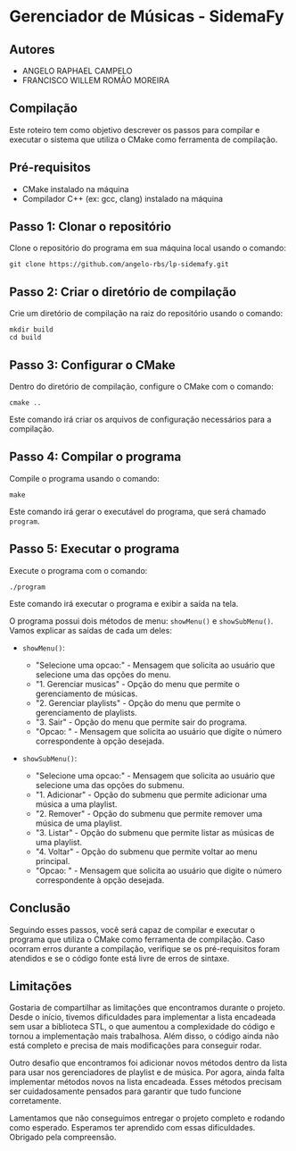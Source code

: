 # Gerenciador de Músicas - SidemaFy

## Autores

- ANGELO RAPHAEL CAMPELO
- FRANCISCO WILLEM ROMÃO MOREIRA 

## Compilação

Este roteiro tem como objetivo descrever os passos para compilar e executar o sistema que utiliza o CMake como ferramenta de compilação. 

## Pré-requisitos

- CMake instalado na máquina
- Compilador C++ (ex: gcc, clang) instalado na máquina

## Passo 1: Clonar o repositório

Clone o repositório do programa em sua máquina local usando o comando:

```
git clone https://github.com/angelo-rbs/lp-sidemafy.git
```
## Passo 2: Criar o diretório de compilação

Crie um diretório de compilação na raiz do repositório usando o comando:

```
mkdir build
cd build
```

## Passo 3: Configurar o CMake

Dentro do diretório de compilação, configure o CMake com o comando:

```
cmake ..
```

Este comando irá criar os arquivos de configuração necessários para a compilação.

## Passo 4: Compilar o programa

Compile o programa usando o comando:

```
make
```

Este comando irá gerar o executável do programa, que será chamado `program`.

## Passo 5: Executar o programa

Execute o programa com o comando:

```
./program
```

Este comando irá executar o programa e exibir a saída na tela.


O programa possui dois métodos de menu: `showMenu()` e `showSubMenu()`. Vamos explicar as saídas de cada um deles:

- `showMenu()`: 
  - "Selecione uma opcao:" - Mensagem que solicita ao usuário que selecione uma das opções do menu.
  - "1. Gerenciar musicas" - Opção do menu que permite o gerenciamento de músicas.
  - "2. Gerenciar playlists" - Opção do menu que permite o gerenciamento de playlists.
  - "3. Sair" - Opção do menu que permite sair do programa.
  - "Opcao: " - Mensagem que solicita ao usuário que digite o número correspondente à opção desejada.

- `showSubMenu()`: 
  - "Selecione uma opcao:" - Mensagem que solicita ao usuário que selecione uma das opções do submenu.
  - "1. Adicionar" - Opção do submenu que permite adicionar uma música a uma playlist.
  - "2. Remover" - Opção do submenu que permite remover uma música de uma playlist.
  - "3. Listar" - Opção do submenu que permite listar as músicas de uma playlist.
  - "4. Voltar" - Opção do submenu que permite voltar ao menu principal.
  - "Opcao: " - Mensagem que solicita ao usuário que digite o número correspondente à opção desejada.

## Conclusão

Seguindo esses passos, você será capaz de compilar e executar o programa que utiliza o CMake como ferramenta de compilação. Caso ocorram erros durante a compilação, verifique se os pré-requisitos foram atendidos e se o código fonte está livre de erros de sintaxe.

## Limitações

Gostaria de compartilhar as limitações que encontramos durante o projeto. Desde o início, tivemos dificuldades para implementar a lista encadeada sem usar a biblioteca STL, o que aumentou a complexidade do código e tornou a implementação mais trabalhosa. Além disso, o código ainda não está completo e precisa de mais modificações para conseguir rodar. 

Outro desafio que encontramos foi adicionar novos métodos dentro da lista para usar nos gerenciadores de playlist e de música. Por agora, ainda falta implementar métodos novos na lista encadeada. Esses métodos precisam ser cuidadosamente pensados para garantir que tudo funcione corretamente.

Lamentamos que não conseguimos entregar o projeto completo e rodando como esperado. Esperamos ter aprendido com essas dificuldades. Obrigado pela compreensão.

